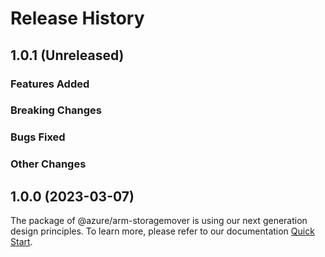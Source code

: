 # Release History

## 1.0.1 (Unreleased)

### Features Added

### Breaking Changes

### Bugs Fixed

### Other Changes

## 1.0.0 (2023-03-07)

The package of @azure/arm-storagemover is using our next generation design principles. To learn more, please refer to our documentation [Quick Start](https://aka.ms/js-track2-quickstart).
